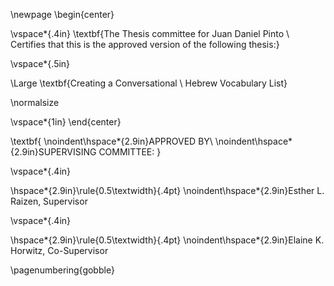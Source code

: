 \newpage
\begin{center}

\vspace*{.4in}
\textbf{The Thesis committee for Juan Daniel Pinto \\ Certifies that this is the approved version of the following thesis:}

\vspace*{.5in}

\Large
\textbf{Creating a Conversational \\ Hebrew Vocabulary List}

\normalsize

\vspace*{1in}
\end{center}

\textbf{
\noindent\hspace*{2.9in}APPROVED BY\\
\noindent\hspace*{2.9in}SUPERVISING COMMITTEE:
}

\vspace*{.4in}

\hspace*{2.9in}\rule{0.5\textwidth}{.4pt}
\noindent\hspace*{2.9in}Esther L. Raizen, Supervisor

\vspace*{.4in}

\hspace*{2.9in}\rule{0.5\textwidth}{.4pt}
\noindent\hspace*{2.9in}Elaine K. Horwitz, Co-Supervisor


\pagenumbering{gobble}
